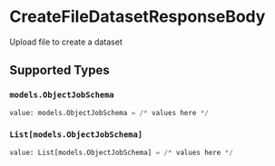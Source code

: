 # CreateFileDatasetResponseBody

Upload file to create a dataset


## Supported Types

### `models.ObjectJobSchema`

```python
value: models.ObjectJobSchema = /* values here */
```

### `List[models.ObjectJobSchema]`

```python
value: List[models.ObjectJobSchema] = /* values here */
```

